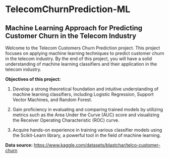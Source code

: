 # TelecomChurnPrediction-ML

## Machine Learning Approach for Predicting Customer Churn in the Telecom Industry

Welcome to the Telecom Customers Churn Prediction project. This project focuses on applying machine learning techniques to predict customer churn in the telecom industry. By the end of this project, you will have a solid understanding of machine learning classifiers and their application in the telecom industry.

**Objectives of this project:**

1. Develop a strong theoretical foundation and intuitive understanding of machine learning classifiers, including Logistic Regression, Support Vector Machines, and Random Forest.

2. Gain proficiency in evaluating and comparing trained models by utilizing metrics such as the Area Under the Curve (AUC) score and visualizing the Receiver Operating Characteristic (ROC) curve.

3. Acquire hands-on experience in training various classifier models using the Scikit-Learn library, a powerful tool in the field of machine learning.


**Data source:** https://www.kaggle.com/datasets/blastchar/telco-customer-churn
